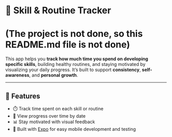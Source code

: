 # 🧠 Skill & Routine Tracker 
# (The project is not done, so this README.md file is not done)

This app helps you **track how much time you spend on developing specific skills**, building healthy routines, and staying motivated by visualizing your daily progress. It’s built to support **consistency**, **self-awareness**, and **personal growth**.


---

## 🚀 Features

- ⏱️ Track time spent on each skill or routine  
- 📆 View progress over time by date  
- 📊 Stay motivated with visual feedback  
- 📱 Built with [Expo](https://expo.dev) for easy mobile development and testing  
